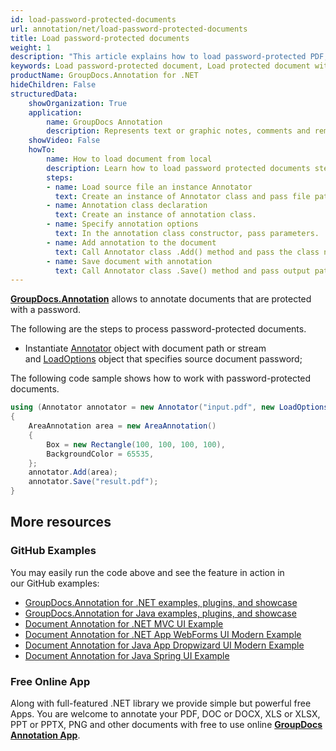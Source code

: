 ```yaml
---
id: load-password-protected-documents
url: annotation/net/load-password-protected-documents
title: Load password-protected documents
weight: 1
description: "This article explains how to load password-protected PDF, Word, Excel, PowerPoint documents when using GroupDocs.Annotation for .NET."
keywords: Load password-protected document, Load protected document with GroupDocs.Annotation
productName: GroupDocs.Annotation for .NET
hideChildren: False
structuredData:
    showOrganization: True
    application:    
        name: GroupDocs Annotation
        description: Represents text or graphic notes, comments and remarks attached to a specific part of the content of the document using C#
    showVideo: False
    howTo:
        name: How to load document from local
        description: Learn how to load password protected documents step by step
        steps:
        - name: Load source file an instance Annotator
          text: Create an instance of Annotator class and pass file path with password to it.
        - name: Annotation class declaration
          text: Create an instance of annotation class.
        - name: Specify annotation options 
          text: In the annotation class constructor, pass parameters.
        - name: Add annotation to the document
          text: Call Annotator class .Add() method and pass the class name annotation.
        - name: Save document with annotation
          text: Call Annotator class .Save() method and pass output path file with class SaveOptions.
---
```

[**GroupDocs.Annotation**](https://products.groupdocs.com/annotation/net) allows to annotate documents that are protected with a password.

The following are the steps to process password-protected documents.

*   Instantiate [Annotator](https://apireference.groupdocs.com/net/annotation/groupdocs.annotation/annotator) object with document path or stream and [LoadOptions](https://apireference.groupdocs.com/net/annotation/groupdocs.annotation.options/loadoptions) object that specifies source document password;

The following code sample shows how to work with password-protected documents.

```csharp
using (Annotator annotator = new Annotator("input.pdf", new LoadOptions() { Password = "1234" }))
{
 	AreaAnnotation area = new AreaAnnotation()
    {
       	Box = new Rectangle(100, 100, 100, 100),
       	BackgroundColor = 65535,
    };
    annotator.Add(area);
    annotator.Save("result.pdf");
}
```

## More resources

### GitHub Examples
You may easily run the code above and see the feature in action in our GitHub examples:

*   [GroupDocs.Annotation for .NET examples, plugins, and showcase](https://github.com/groupdocs-annotation/GroupDocs.Annotation-for-.NET)
*   [GroupDocs.Annotation for Java examples, plugins, and showcase](https://github.com/groupdocs-annotation/GroupDocs.Annotation-for-Java)
*   [Document Annotation for .NET MVC UI Example](https://github.com/groupdocs-annotation/GroupDocs.Annotation-for-.NET-MVC)
*   [Document Annotation for .NET App WebForms UI Modern Example](https://github.com/groupdocs-annotation/GroupDocs.Annotation-for-.NET-WebForms)
*   [Document Annotation for Java App Dropwizard UI Modern Example](https://github.com/groupdocs-annotation/GroupDocs.Annotation-for-Java-Dropwizard)
*   [Document Annotation for Java Spring UI Example](https://github.com/groupdocs-annotation/GroupDocs.Annotation-for-Java-Spring)
    

### Free Online App
Along with full-featured .NET library we provide simple but powerful free Apps.
You are welcome to annotate your PDF, DOC or DOCX, XLS or XLSX, PPT or PPTX, PNG and other documents with free to use online **[GroupDocs Annotation App](https://products.groupdocs.app/annotation)**.